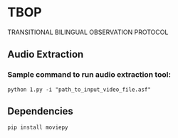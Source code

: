 # TBOP
TRANSITIONAL BILINGUAL OBSERVATION PROTOCOL


## Audio Extraction

### Sample command to run audio extraction tool:

``` python 1.py -i "path_to_input_video_file.asf" ```


## Dependencies

```
pip install moviepy
```
